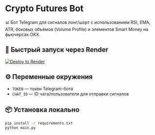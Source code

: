 
# Crypto Futures Bot

📊 Бот Telegram для сигналов лонг/шорт с использованием RSI, EMA, ATR, боковых объёмов (Volume Profile) и элементов Smart Money на фьючерсах OKX.

## 🚀 Быстрый запуск через Render

[![Deploy to Render](https://render.com/images/deploy-to-render-button.svg)](https://render.com/deploy?repo=https://github.com/vlad009009/futures-signals-bot
)

## ⚙️ Переменные окружения

- `TOKEN` — токен Telegram-бота
- `CHAT_ID` — ID чата/пользователя для отправки сигналов

## 📦 Установка локально

```bash
pip install -r requirements.txt
python main.py
```
